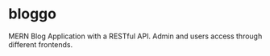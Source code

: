 # bloggo
MERN Blog Application with a RESTful API. Admin and users access through different frontends. 
